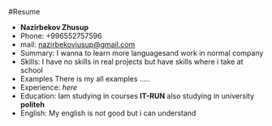  #Resume
 * **Nazirbekov Zhusup**
 * Phone: +996552757596 
 * mail:  nazirbekovjusup@gmail.com
 * Summary: I wanna to learn more languagesand work in normal company
* Skills: I have no skills in real projects but have skills where i take at school 
* Examples There is my all examples .....
* Experience: *here*
* Education: Iam studying in courses **IT-RUN** also studying in university **politeh**
* English: My english is not good but i can understand  
